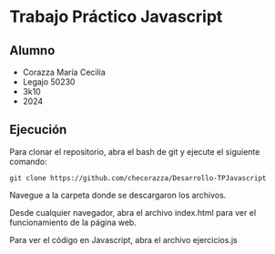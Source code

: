 # Trabajo Práctico Javascript

## Alumno
- Corazza María Cecilia
- Legajo 50230
- 3k10
- 2024

## Ejecución

Para clonar el repositorio, abra el bash de git y ejecute el siguiente comando:

`git clone https://github.com/checorazza/Desarrollo-TPJavascript`

Navegue a la carpeta donde se descargaron los archivos.

Desde cualquier navegador, abra el archivo index.html para ver el funcionamiento de la página web.

Para ver el código en Javascript, abra el archivo ejercicios.js
